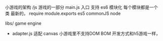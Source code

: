 小游戏的架构
/js
游戏的一部分 main.js 入口
支持 es6 模块化
每个模块都是一个类  最新的，
require  module.exports  es5  commonJS node

libs/ game engine
 - adapter.js 适配
 canvas
 小游戏里不支持DOM BOM
 开发方式和h5游戏一样，